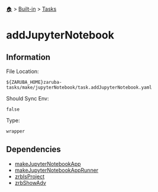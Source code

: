 <!--startTocHeader-->
[🏠](../../README.md) > [Built-in](../README.md) > [Tasks](README.md)
# addJupyterNotebook
<!--endTocHeader-->


## Information

File Location:

    ${ZARUBA_HOME}zaruba-tasks/make/jupyterNotebook/task.addJupyterNotebook.yaml

Should Sync Env:

    false

Type:

    wrapper


## Dependencies

- [makeJupyterNotebookApp](make-jupyter-notebook-app.md)
- [makeJupyterNotebookAppRunner](make-jupyter-notebook-app-runner.md)
- [zrbIsProject](zrb-is-project.md)
- [zrbShowAdv](zrb-show-adv.md)



<!--startTocSubtopic-->
<!--endTocSubtopic-->